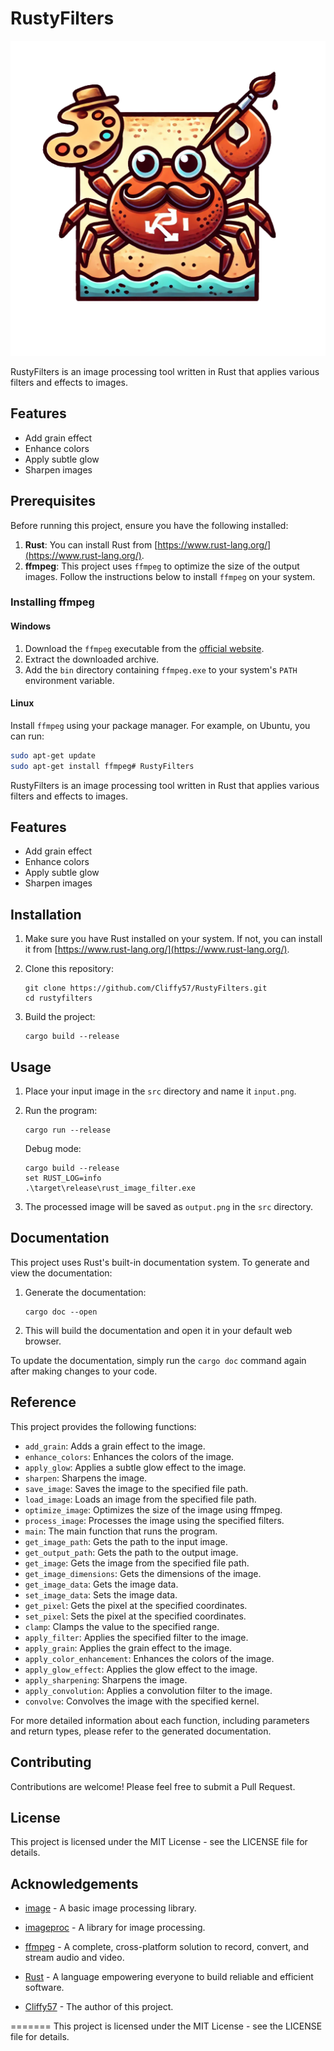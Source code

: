 # RustyFilters

![RustyFilters Logo](RustyFilters.png)

RustyFilters is an image processing tool written in Rust that applies various filters and effects to images.

## Features

- Add grain effect
- Enhance colors
- Apply subtle glow
- Sharpen images

## Prerequisites

Before running this project, ensure you have the following installed:

1. **Rust**: You can install Rust from [https://www.rust-lang.org/](https://www.rust-lang.org/).
2. **ffmpeg**: This project uses `ffmpeg` to optimize the size of the output images. Follow the instructions below to install `ffmpeg` on your system.

### Installing ffmpeg

#### Windows

1. Download the `ffmpeg` executable from the [official website](https://ffmpeg.org/download.html).
2. Extract the downloaded archive.
3. Add the `bin` directory containing `ffmpeg.exe` to your system's `PATH` environment variable.

#### Linux

Install `ffmpeg` using your package manager. For example, on Ubuntu, you can run:

```sh
sudo apt-get update
sudo apt-get install ffmpeg# RustyFilters
```

RustyFilters is an image processing tool written in Rust that applies various filters and effects to images.


## Features

- Add grain effect
- Enhance colors
- Apply subtle glow
- Sharpen images

## Installation

1. Make sure you have Rust installed on your system. If not, you can install it from [https://www.rust-lang.org/](https://www.rust-lang.org/).

2. Clone this repository:
   ```
   git clone https://github.com/Cliffy57/RustyFilters.git
   cd rustyfilters
   ```

3. Build the project:
   ```
   cargo build --release
   ```

## Usage

1. Place your input image in the `src` directory and name it `input.png`.

2. Run the program:
   ```
   cargo run --release
   ```
   Debug mode:
   ```
   cargo build --release
   set RUST_LOG=info  
   .\target\release\rust_image_filter.exe
   ```

3. The processed image will be saved as `output.png` in the `src` directory.

## Documentation

This project uses Rust's built-in documentation system. To generate and view the documentation:

1. Generate the documentation:
   ```
   cargo doc --open
   ```

2. This will build the documentation and open it in your default web browser.

To update the documentation, simply run the `cargo doc` command again after making changes to your code.

## Reference

This project provides the following functions:

- `add_grain`: Adds a grain effect to the image.
- `enhance_colors`: Enhances the colors of the image.
- `apply_glow`: Applies a subtle glow effect to the image.
- `sharpen`: Sharpens the image.
- `save_image`: Saves the image to the specified file path.
- `load_image`: Loads an image from the specified file path.
- `optimize_image`: Optimizes the size of the image using ffmpeg.
- `process_image`: Processes the image using the specified filters.
- `main`: The main function that runs the program.
- `get_image_path`: Gets the path to the input image.
- `get_output_path`: Gets the path to the output image.
- `get_image`: Gets the image from the specified file path.
- `get_image_dimensions`: Gets the dimensions of the image.
- `get_image_data`: Gets the image data.
- `set_image_data`: Sets the image data.
- `get_pixel`: Gets the pixel at the specified coordinates.
- `set_pixel`: Sets the pixel at the specified coordinates.
- `clamp`: Clamps the value to the specified range.
- `apply_filter`: Applies the specified filter to the image.
- `apply_grain`: Applies the grain effect to the image.
- `apply_color_enhancement`: Enhances the colors of the image.
- `apply_glow_effect`: Applies the glow effect to the image.
- `apply_sharpening`: Sharpens the image.
- `apply_convolution`: Applies a convolution filter to the image.
- `convolve`: Convolves the image with the specified kernel.

For more detailed information about each function, including parameters and return types, please refer to the generated documentation.

## Contributing

Contributions are welcome! Please feel free to submit a Pull Request.

## License

This project is licensed under the MIT License - see the LICENSE file for details.

## Acknowledgements

- [image](https://crates.io/crates/image) - A basic image processing library.

- [imageproc](https://crates.io/crates/imageproc) - A library for image processing.

- [ffmpeg](https://ffmpeg.org/) - A complete, cross-platform solution to record, convert, and stream audio and video.

- [Rust](https://www.rust-lang.org/) - A language empowering everyone to build reliable and efficient software.

- [Cliffy57](https://github.com/Cliffy57) - The author of this project.

=======
This project is licensed under the MIT License - see the LICENSE file for details.